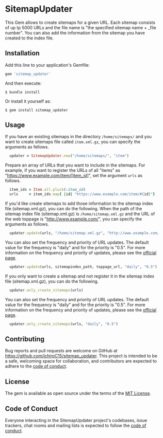# SitemapUpdater
This Gem allows to create sitemaps for a given URL.
Each sitemap consists of up tp 5000 URLs and the file name is "the specified sitemap name + _file number".
You can also add the information from the sitemap you have created to the index file.

## Installation

Add this line to your application's Gemfile:

```ruby
gem 'sitemap_updater'
```

And then execute:

    $ bundle install

Or install it yourself as:

    $ gem install sitemap_updater

## Usage
If you have an existing sitemaps in the directory `/home/sitemaps/` and
you want to create sitemaps file called `item.xml.gz`, you can specify the arguments as fellows.

```ruby
  updater = SitemapUpdater.new("/home/sitemaps/", "item")
```

Prepare an array of URLs that you want to include in the sitemaps.
For example, if you want to register the URLs of all "items" as "https://www.example.com/item/[item_id]",
set the argument `urls` as follows.
```ruby
  item_ids = Item.all.pluck(:item_id)
  urls     = item_ids.map{ |id| "https://www.example.com/item/#{id}"}
```

If you'd like create sitemaps to add those information to the sitemap index file (sitemap.xml.gz), you can do the following.
When the path of the sitemap index file (sitemap.xml.gz) is `/home/sitemap.xml.gz` and
the URL of the web toppage is "http://www.example.com/",
you can specify the arguments as follows.
```ruby
  updater.update(urls, "/home/sitemap.xml.gz", "http://www.example.com/")
```

You can also set the frequency and priority of URL updates.
The default value for the frequency is "daily" and for the priority is "0.5".
For more information on the frequency and priority of updates, please see the [official page](https://www.sitemaps.org/ja/protocol.html).
```ruby
  updater.update(urls, sitemapindex_path, toppage_url, "daily", "0.5")
```

If you only want to create a sitemap and not register it in the sitemap index file (sitemap.xml.gz), you can do the following.
```ruby
  updater.only_create_sitemaps(urls)
```

You can also set the frequency and priority of URL updates.
The default value for the frequency is "daily" and for the priority is "0.5".
For more information on the frequency and priority of updates, please see the [official page](https://www.sitemaps.org/ja/protocol.html).
```ruby
  updater.only_create_sitemaps(urls, "daily", "0.5")
```

## Contributing

Bug reports and pull requests are welcome on GitHub at https://github.com/ichiroC15/sitemap_updater. This project is intended to be a safe, welcoming space for collaboration, and contributors are expected to adhere to the [code of conduct](https://github.com/ichiroC15/sitemap_updater/blob/master/CODE_OF_CONDUCT.md).


## License

The gem is available as open source under the terms of the [MIT License](https://opensource.org/licenses/MIT).

## Code of Conduct

Everyone interacting in the SitemapUpdater project's codebases, issue trackers, chat rooms and mailing lists is expected to follow the [code of conduct](https://github.com/[USERNAME]/sitemap_updater/blob/master/CODE_OF_CONDUCT.md).
